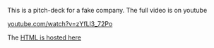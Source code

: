 This is a pitch-deck for a fake company. The full video is on youtube

[youtube.com/watch?v=zYfLl3_72Po](https://youtube.com/watch?v=zYfLl3_72Po)

The [HTML is hosted here](http://9ol.es/syfin/)
